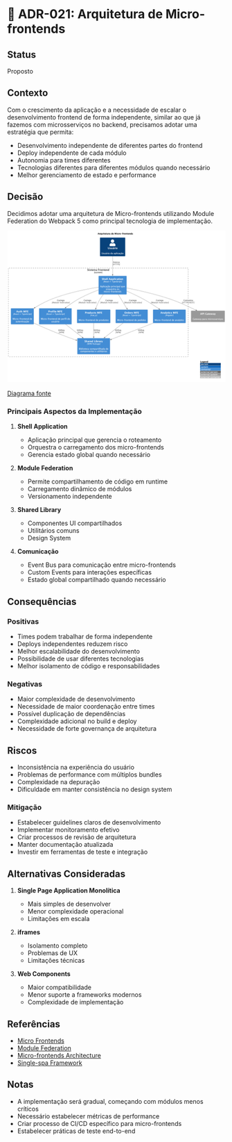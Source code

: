 # 🎨 ADR-021: Arquitetura de Micro-frontends

## Status

Proposto

## Contexto

Com o crescimento da aplicação e a necessidade de escalar o desenvolvimento frontend de forma independente, similar ao que já fazemos com microsserviços no backend, precisamos adotar uma estratégia que permita:

- Desenvolvimento independente de diferentes partes do frontend
- Deploy independente de cada módulo
- Autonomia para times diferentes
- Tecnologias diferentes para diferentes módulos quando necessário
- Melhor gerenciamento de estado e performance

## Decisão

Decidimos adotar uma arquitetura de Micro-frontends utilizando Module Federation do Webpack 5 como principal tecnologia de implementação.

![Arquitetura de Micro-frontends](../diagrams/adr-021-microfrontends.png)

[Diagrama fonte](diagrams/adr-021-microfrontends.wsd)

### Principais Aspectos da Implementação

1. **Shell Application**
   - Aplicação principal que gerencia o roteamento
   - Orquestra o carregamento dos micro-frontends
   - Gerencia estado global quando necessário

2. **Module Federation**
   - Permite compartilhamento de código em runtime
   - Carregamento dinâmico de módulos
   - Versionamento independente

3. **Shared Library**
   - Componentes UI compartilhados
   - Utilitários comuns
   - Design System

4. **Comunicação**
   - Event Bus para comunicação entre micro-frontends
   - Custom Events para interações específicas
   - Estado global compartilhado quando necessário

## Consequências

### Positivas

- Times podem trabalhar de forma independente
- Deploys independentes reduzem risco
- Melhor escalabilidade do desenvolvimento
- Possibilidade de usar diferentes tecnologias
- Melhor isolamento de código e responsabilidades

### Negativas

- Maior complexidade de desenvolvimento
- Necessidade de maior coordenação entre times
- Possível duplicação de dependências
- Complexidade adicional no build e deploy
- Necessidade de forte governança de arquitetura

## Riscos

- Inconsistência na experiência do usuário
- Problemas de performance com múltiplos bundles
- Complexidade na depuração
- Dificuldade em manter consistência no design system

### Mitigação

- Estabelecer guidelines claros de desenvolvimento
- Implementar monitoramento efetivo
- Criar processos de revisão de arquitetura
- Manter documentação atualizada
- Investir em ferramentas de teste e integração

## Alternativas Consideradas

1. **Single Page Application Monolítica**
   - Mais simples de desenvolver
   - Menor complexidade operacional
   - Limitações em escala

2. **iframes**
   - Isolamento completo
   - Problemas de UX
   - Limitações técnicas

3. **Web Components**
   - Maior compatibilidade
   - Menor suporte a frameworks modernos
   - Complexidade de implementação

## Referências

- [Micro Frontends](https://martinfowler.com/articles/micro-frontends.html)
- [Module Federation](https://webpack.js.org/concepts/module-federation/)
- [Micro-frontends Architecture](https://micro-frontends.org/)
- [Single-spa Framework](https://single-spa.js.org/)

## Notas

- A implementação será gradual, começando com módulos menos críticos
- Necessário estabelecer métricas de performance
- Criar processo de CI/CD específico para micro-frontends
- Estabelecer práticas de teste end-to-end 